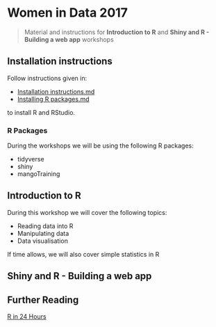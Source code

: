 
# Women in Data 2017

> Material and instructions for **Introduction to R** and **Shiny and R - Building a web app** workshops


## Installation instructions 
Follow instructions given in:
* [Installation instructions.md](https://github.com/MangoTheCat/Women-in-Data/blob/master/Installation%20instructions.md)
* [Installing R packages.md](https://github.com/MangoTheCat/Women-in-Data/blob/master/Installing%20R%20packages.md)

to install R and RStudio. 

### R Packages
During the workshops we will be using the following R packages:
* tidyverse
* shiny
* mangoTraining

## Introduction to R  

During this workshop we will cover the following topics:
* Reading data into R
* Manipulating data
* Data visualisation

If time allows, we will also cover simple statistics in R

## Shiny and R - Building a web app

## Further Reading

[R in 24 Hours](https://www.amazon.co.uk/24-Hours-Sams-Teach-Yourself/dp/0672338483)
